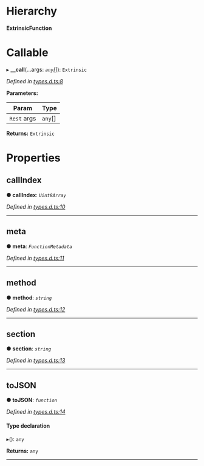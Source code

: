 

# Hierarchy

**ExtrinsicFunction**

# Callable
▸ **__call**(...args: *`any`[]*): `Extrinsic`

*Defined in [types.d.ts:8](https://github.com/polkadot-js/api/blob/bba764b/packages/type-extrinsics/src/types.d.ts#L8)*

**Parameters:**

| Param | Type |
| ------ | ------ |
| `Rest` args | `any`[] |

**Returns:** `Extrinsic`

# Properties

<a id="callindex"></a>

##  callIndex

**● callIndex**: *`Uint8Array`*

*Defined in [types.d.ts:10](https://github.com/polkadot-js/api/blob/bba764b/packages/type-extrinsics/src/types.d.ts#L10)*

___
<a id="meta"></a>

##  meta

**● meta**: *`FunctionMetadata`*

*Defined in [types.d.ts:11](https://github.com/polkadot-js/api/blob/bba764b/packages/type-extrinsics/src/types.d.ts#L11)*

___
<a id="method"></a>

##  method

**● method**: *`string`*

*Defined in [types.d.ts:12](https://github.com/polkadot-js/api/blob/bba764b/packages/type-extrinsics/src/types.d.ts#L12)*

___
<a id="section"></a>

##  section

**● section**: *`string`*

*Defined in [types.d.ts:13](https://github.com/polkadot-js/api/blob/bba764b/packages/type-extrinsics/src/types.d.ts#L13)*

___
<a id="tojson"></a>

##  toJSON

**● toJSON**: *`function`*

*Defined in [types.d.ts:14](https://github.com/polkadot-js/api/blob/bba764b/packages/type-extrinsics/src/types.d.ts#L14)*

#### Type declaration
▸(): `any`

**Returns:** `any`

___


